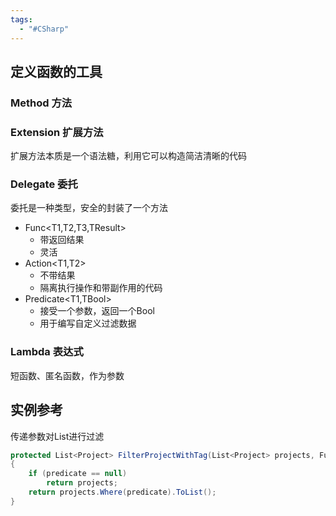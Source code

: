 ```yaml
---
tags:
  - "#CSharp"
---
```


## 定义函数的工具

### Method 方法

### Extension 扩展方法
扩展方法本质是一个语法糖，利用它可以构造简洁清晰的代码
### Delegate 委托
委托是一种类型，安全的封装了一个方法
- Func<T1,T2,T3,TResult> 
	- 带返回结果
	- 灵活
- Action<T1,T2> 
	- 不带结果
	- 隔离执行操作和带副作用的代码
- Predicate<T1,TBool> 
	- 接受一个参数，返回一个Bool
	- 用于编写自定义过滤数据

### Lambda 表达式
短函数、匿名函数，作为参数

## 实例参考

传递参数对List进行过滤
```csharp
protected List<Project> FilterProjectWithTag(List<Project> projects, Func<Project, bool> predicate)
{
    if (predicate == null)
        return projects;
    return projects.Where(predicate).ToList();
}
```